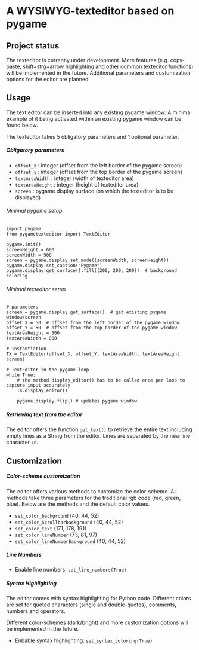 # A WYSIWYG-texteditor based on pygame

## Project status

The texteditor is currently under development. More features (e.g. copy-paste, shift+strg+arrow highlighting and other common texteditor functions) will be implemented in the future.
Additional parameters and customization options for the editor are planned. 

## Usage

The text editor can be inserted into any existing pygame window. 
A minimal example of it being activated within an existing pygame window can be found below.

The texteditor takes 5 obligatory parameters and 1 optional parameter.

##### Obligatory parameters
- ```offset_X``` : integer (offset from the left border of the pygame screen)
- ```offset_y``` : integer (offset from the top border of the pygame screen)
- ```textAreaWidth``` : integer (width of texteditor area)
- ```textAreaHeight``` : integer (height of texteditor area)
- ```screen``` : pygame display surface (on which the texteditor is to be displayed)


###### Minimal pygame setup

```
import pygame
from pygametexteditor import TextEditor

pygame.init()
screenHeight = 600
screenWidth = 900
screen = pygame.display.set_mode((screenWidth, screenHeight))
pygame.display.set_caption("Pygame")
pygame.display.get_surface().fill((200, 200, 200))  # background coloring

```
###### Minimal texteditor setup
```
# parameters
screen = pygame.display.get_surface()  # get existing pygame window/screen
offset_X = 50  # offset from the left border of the pygame window
offset_Y = 50  # offset from the top border of the pygame window
textAreaHeight = 500
textAreaWidth = 800

# instantiation
TX = TextEditor(offset_X, offset_Y, textAreaWidth, textAreaHeight, screen)

# TextEditor in the pygame-loop
while True:
    # the method display_editor() has to be called once per loop to capture input accurately
    TX.display_editor()  

    pygame.display.flip() # updates pygame window

```

##### Retrieving text from the editor

The editor offers the function ```get_text()``` to retrieve the entire text including empty lines as a String from the editor. Lines are separated by the new line character ```\n```.


## Customization

##### Color-scheme customization

The editor offers various methods to customize the color-scheme. All methods take three parameters for the traditional rgb code (red, green, blue). Below are the methods and the default color values.

- ```set_color_background``` (40, 44, 52)
- ```set_color_Scrollbarbackground``` (40, 44, 52)
- ```set_color_text``` (171, 178, 191)
- ```set_color_lineNumber``` (73, 81, 97)
- ```set_color_lineNumberBackground``` (40, 44, 52) 

##### Line Numbers 
- Enable line numbers: ```set_line_numbers(True)```

##### Syntax Highlighting

The editor comes with syntax highlighting for Python code. 
Different colors are set for quoted characters (single and double-quotes), comments, numbers and operators. 

Different color-schemes (dark/bright) and more customization options will be implemented in the future. 

- Enbable syntax highlighting: ```set_syntax_coloring(True)``` 

